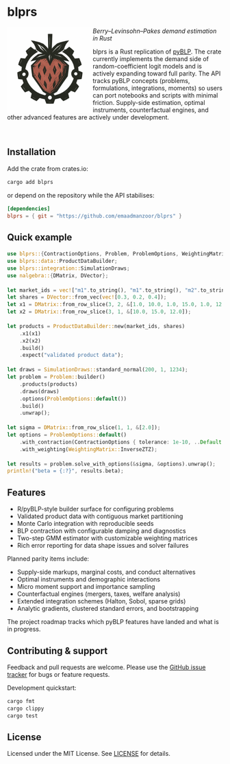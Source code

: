 # blprs
<img src="assets/logo-transparent.png" height="200" align="left"/>

*Berry–Levinsohn–Pakes demand estimation in Rust*

blprs is a Rust replication of [pyBLP](https://github.com/jeffgortmaker/pyblp).
The crate currently implements the demand side of random-coefficient logit models
and is actively expanding toward full parity.
The API tracks pyBLP concepts (problems, formulations, integrations, moments) so users can port
notebooks and scripts with minimal
friction. Supply-side estimation, optimal instruments, counterfactual engines, and other
advanced features are actively under development.

<br/>

## Installation

Add the crate from crates.io:

```sh
cargo add blprs
```

or depend on the repository while the API stabilises:

```toml
[dependencies]
blprs = { git = "https://github.com/emaadmanzoor/blprs" }
```

## Quick example

```rust
use blprs::{ContractionOptions, Problem, ProblemOptions, WeightingMatrix};
use blprs::data::ProductDataBuilder;
use blprs::integration::SimulationDraws;
use nalgebra::{DMatrix, DVector};

let market_ids = vec!["m1".to_string(), "m1".to_string(), "m2".to_string()];
let shares = DVector::from_vec(vec![0.3, 0.2, 0.4]);
let x1 = DMatrix::from_row_slice(3, 2, &[1.0, 10.0, 1.0, 15.0, 1.0, 12.0]);
let x2 = DMatrix::from_row_slice(3, 1, &[10.0, 15.0, 12.0]);

let products = ProductDataBuilder::new(market_ids, shares)
    .x1(x1)
    .x2(x2)
    .build()
    .expect("validated product data");

let draws = SimulationDraws::standard_normal(200, 1, 1234);
let problem = Problem::builder()
    .products(products)
    .draws(draws)
    .options(ProblemOptions::default())
    .build()
    .unwrap();

let sigma = DMatrix::from_row_slice(1, 1, &[2.0]);
let options = ProblemOptions::default()
    .with_contraction(ContractionOptions { tolerance: 1e-10, ..Default::default() })
    .with_weighting(WeightingMatrix::InverseZTZ);

let results = problem.solve_with_options(&sigma, &options).unwrap();
println!("beta = {:?}", results.beta);
```

## Features

- R/pyBLP-style builder surface for configuring problems
- Validated product data with contiguous market partitioning
- Monte Carlo integration with reproducible seeds
- BLP contraction with configurable damping and diagnostics
- Two-step GMM estimator with customizable weighting matrices
- Rich error reporting for data shape issues and solver failures

Planned parity items include:

- Supply-side markups, marginal costs, and conduct alternatives
- Optimal instruments and demographic interactions
- Micro moment support and importance sampling
- Counterfactual engines (mergers, taxes, welfare analysis)
- Extended integration schemes (Halton, Sobol, sparse grids)
- Analytic gradients, clustered standard errors, and bootstrapping

The project roadmap tracks which pyBLP features have landed and what is in
progress.

## Contributing & support

Feedback and pull requests are welcome. Please use the
[GitHub issue tracker](https://github.com/emaadmanzoor/blprs/issues) for bugs or feature
requests.

Development quickstart:

```sh
cargo fmt
cargo clippy
cargo test
```

## License

Licensed under the MIT License. See [LICENSE](LICENSE) for details.

